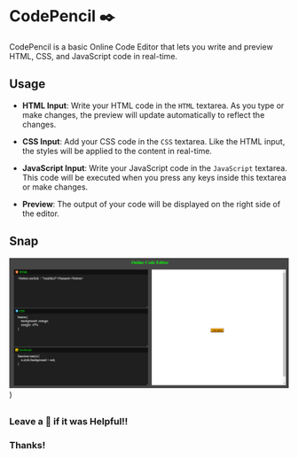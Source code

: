 # CodePencil ✒️
 
CodePencil is a basic Online Code Editor that lets you write and preview HTML, CSS, and JavaScript code in real-time. 

## Usage

- **HTML Input**: Write your HTML code in the `HTML` textarea. As you type or make changes, the preview will update automatically to reflect the changes.

- **CSS Input**: Add your CSS code in the `CSS` textarea. Like the HTML input, the styles will be applied to the content in real-time.

- **JavaScript Input**: Write your JavaScript code in the `JavaScript` textarea. This code will be executed when you press any keys inside this textarea or make changes.

- **Preview**: The output of your code will be displayed on the right side of the editor.

## Snap
![snap](snap.png)) 

## 
### Leave a 🌟 if it was Helpful!!
### Thanks!

